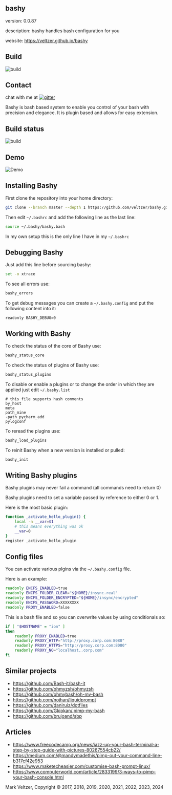 ## bashy

version: 0.0.87

description: bashy handles bash configuration for you

website: https://veltzer.github.io/bashy

## Build

![build](https://github.com/veltzer/bashy/workflows/build/badge.svg)


## Contact

chat with me at [![gitter](https://badges.gitter.im/Join%20Chat.svg)](https://gitter.im/veltzer/mark.veltzer)

Bashy is bash based system to enable you control of your bash with precision and elegance.
It is plugin based and allows for easy extension.

## Build status

![build](https://github.com/veltzer/bashy/workflows/build/badge.svg)

## Demo

![Demo](resources/session.gif)

## Installing Bashy

First clone the repository into your home directory:

```bash
git clone --branch master --depth 1 https://github.com/veltzer/bashy.git ~/.bashy && rm -rf ~/.bashy/.git
```

Then edit `~/.bashrc` and add the following line as the last line:

```bash
source ~/.bashy/bashy.bash
```

In my own setup this is the only line I have in my `~/.bashrc`

## Debugging Bashy

Just add this line before sourcing bashy:
```bash
set -o xtrace
```

To see all errors use:
```bash
bashy_errors
```

To get debug messages you can create a `~/.bashy.config` and put the following content into it:

```
readonly BASHY_DEBUG=0
```

## Working with Bashy

To check the status of the core of Bashy use:

```bash
bashy_status_core
```

To check the status of plugins of Bashy use:

```bash
bashy_status_plugins
```

To disable or enable a plugins or to change the order in which
they are applied just edit `~/.bashy.list`

```
# this file supports hash comments
by_host
meta
path_mine
-path_pycharm_add
pylogconf
```

To reread the plugins use:

```bash
bashy_load_plugins
```

To reinit Bashy when a new version is installed or pulled:

```bash
bashy_init
```

## Writing Bashy plugins

Bashy plugins may never fail a command (all commands need to return 0)

Bashy plugins need to set a variable passed by reference to either 0 or 1.

Here is the most basic plugin:

```bash
function _activate_hello_plugin() {
	local -n __var=$1
	# this means everything was ok
	__var=0
}
register _activate_hello_plugin
```

## Config files

You can activate various plgins via the `~/.bashy.config` file.

Here is an example:
```bash
readonly ENCFS_ENABLED=true
readonly ENCFS_FOLDER_CLEAR="${HOME}/insync.real"
readonly ENCFS_FOLDER_ENCRYPTED="${HOME}/insync/encrypted"
readonly ENCFS_PASSWORD=XXXXXXXX
readonly PROXY_ENABLED=false
```

This is a bash file and so you can overwrite values by using conditionals so:
```bash
if [ "$HOSTNAME" = "ion" ]
then
	readonly PROXY_ENABLED=true
	readonly PROXY_HTTP="http://proxy.corp.com:8080"
	readonly PROXY_HTTPS="http://proxy.corp.com:8080"
	readonly PROXY_NO="localhost,.corp.com"
fi
```

## Similar projects

* https://github.com/Bash-it/bash-it
* https://github.com/ohmyzsh/ohmyzsh
* https://github.com/ohmybash/oh-my-bash
* https://github.com/nojhan/liquidprompt
* https://github.com/daniruiz/dotfiles
* https://github.com/Gkiokan/.pimp-my-bash
* https://github.com/brujoand/sbp

## Articles

* https://www.freecodecamp.org/news/jazz-up-your-bash-terminal-a-step-by-step-guide-with-pictures-80267554cb22/
* https://medium.com/@mandymadethis/pimp-out-your-command-line-b317cf42e953
* https://www.maketecheasier.com/customise-bash-prompt-linux/
* https://www.computerworld.com/article/2833199/3-ways-to-pimp-your-bash-console.html

Mark Veltzer, Copyright © 2017, 2018, 2019, 2020, 2021, 2022, 2023, 2024

